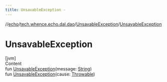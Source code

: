 ```yaml
---
title: UnsavableException -
---
```

//[echo](../../index.md)/[tech.whence.echo.dal.dao](../index.md)/[UnsavableException](index.md)/[UnsavableException](-unsavable-exception.md)



# UnsavableException  
[jvm]  
Content  
fun [UnsavableException](-unsavable-exception.md)(message: [String](https://kotlinlang.org/api/latest/jvm/stdlib/kotlin/-string/index.html))  
fun [UnsavableException](-unsavable-exception.md)(cause: [Throwable](https://kotlinlang.org/api/latest/jvm/stdlib/kotlin/-throwable/index.html))  



